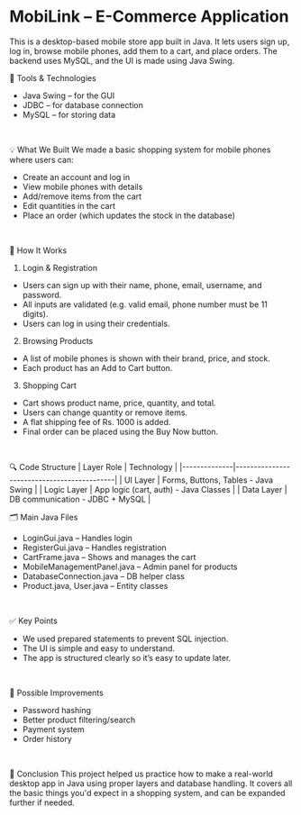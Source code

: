 # MobiLink – E-Commerce Application
This is a desktop-based mobile store app built in Java. It lets users sign up, log in, browse mobile phones, add them to a cart, and place orders. The backend uses MySQL, and the UI is made using Java Swing.
<br>

🔧 Tools & Technologies
* Java Swing – for the GUI
* JDBC – for database connection
* MySQL – for storing data
<br>

💡 What We Built
We made a basic shopping system for mobile phones where users can:
* Create an account and log in
* View mobile phones with details
* Add/remove items from the cart
* Edit quantities in the cart
* Place an order (which updates the stock in the database)
<br>


🧭 How It Works
1. Login & Registration
* Users can sign up with their name, phone, email, username, and password.
* All inputs are validated (e.g. valid email, phone number must be 11 digits).
* Users can log in using their credentials.

2. Browsing Products
* A list of mobile phones is shown with their brand, price, and stock.
* Each product has an Add to Cart button.

3. Shopping Cart
* Cart shows product name, price, quantity, and total.
* Users can change quantity or remove items.
* A flat shipping fee of Rs. 1000 is added.
* Final order can be placed using the Buy Now button.

<br>

🔍 Code Structure
| Layer Role   | Technology                                 |
|--------------|--------------------------------------------|
| UI Layer     | Forms, Buttons, Tables - Java Swing        |
| Logic Layer  | App logic (cart, auth) - Java Classes      |
| Data Layer   | DB communication - JDBC + MySQL            |
<br>

🗂️ Main Java Files
* LoginGui.java – Handles login
* RegisterGui.java – Handles registration
* CartFrame.java – Shows and manages the cart
* MobileManagementPanel.java – Admin panel for products
* DatabaseConnection.java – DB helper class
* Product.java, User.java – Entity classes
<br>

✅ Key Points
* We used prepared statements to prevent SQL injection.
* The UI is simple and easy to understand.
* The app is structured clearly so it’s easy to update later.
<br>

🚀 Possible Improvements
* Password hashing
* Better product filtering/search
* Payment system
* Order history
<br>

📌 Conclusion
This project helped us practice how to make a real-world desktop app in Java using proper layers and database handling. It covers all the basic things you'd expect in a shopping system, and can be expanded further if needed.
